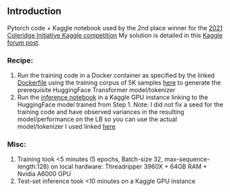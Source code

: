 ## Introduction
Pytorch code + Kaggle notebook used by the 2nd place winner for the [2021 Coleridge Initiative Kaggle competition](https://www.kaggle.com/c/coleridgeinitiative-show-us-the-data)
My solution is detailed in this [Kaggle forum post](https://www.kaggle.com/c/coleridgeinitiative-show-us-the-data/discussion/248296).

### Recipe: 
1. Run the training code in a Docker container as specified by the linked [Dockerfile](Dockerfile) using the training corpus of 5K samples [here](roberta-annotate-abbr.csv) to generate the prerequisite HuggingFace Transformer model/tokenizer
2. Run the [inference notebook](2nd-place-coleridge-inference-code.ipynb) in a Kaggle GPU instance linking to the HuggingFace model trained from Step 1.
Note: I did not fix a seed for the training code and have observed variances in the resulting model/performance on the LB so you can use the actual model/tokenizer I used linked [here](https://www.kaggle.com/leecming/robertalabelclassifierrawipcc)

### Misc:
1. Training took <5 minutes (5 epochs, Batch-size 32, max-sequence-length:128) on local hardware: Threadripper 3960X + 64GB RAM + Nvidia A6000 GPU
2. Test-set inference took <10 minutes on a Kaggle GPU instance
